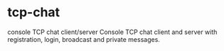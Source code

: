 # tcp-chat

console TCP chat client/server Console TCP chat client and server with registration, login, broadcast and private
messages.
